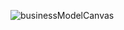 
![businessModelCanvas](https://github.com/user-attachments/assets/dbeaa16a-6b62-4885-b3e1-47eb5e45b605)
